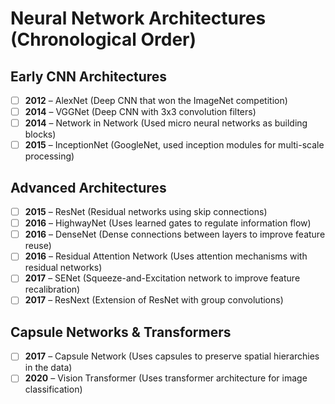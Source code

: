 # Neural Network Architectures (Chronological Order)

## Early CNN Architectures
- [ ] **2012** – AlexNet (Deep CNN that won the ImageNet competition)  
- [ ] **2014** – VGGNet (Deep CNN with 3x3 convolution filters)  
- [ ] **2014** – Network in Network (Used micro neural networks as building blocks)  
- [ ] **2015** – InceptionNet (GoogleNet, used inception modules for multi-scale processing)  

## Advanced Architectures
- [ ] **2015** – ResNet (Residual networks using skip connections)  
- [ ] **2016** – HighwayNet (Uses learned gates to regulate information flow)  
- [ ] **2016** – DenseNet (Dense connections between layers to improve feature reuse)  
- [ ] **2016** – Residual Attention Network (Uses attention mechanisms with residual networks)  
- [ ] **2017** – SENet (Squeeze-and-Excitation network to improve feature recalibration)  
- [ ] **2017** – ResNext (Extension of ResNet with group convolutions)  

## Capsule Networks & Transformers
- [ ] **2017** – Capsule Network (Uses capsules to preserve spatial hierarchies in the data)  
- [ ] **2020** – Vision Transformer (Uses transformer architecture for image classification)  
